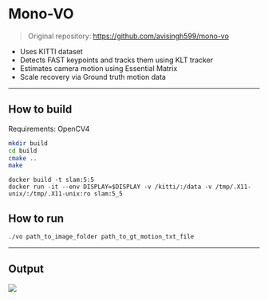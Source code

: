 # Mono-VO

> Original repository: https://github.com/avisingh599/mono-vo

- Uses KITTI dataset
- Detects FAST keypoints and tracks them using KLT tracker
- Estimates camera motion using Essential Matrix
- Scale recovery via Ground truth motion data

---

## How to build 

Requirements: OpenCV4

```bash
mkdir build
cd build
cmake ..
make
```

```docker
docker build -t slam:5:5
docker run -it --env DISPLAY=$DISPLAY -v /kitti/:/data -v /tmp/.X11-unix/:/tmp/.X11-unix:ro slam:5_5
```

## How to run

```bash
./vo path_to_image_folder path_to_gt_motion_txt_file
```

---

## Output

![](output.gif)